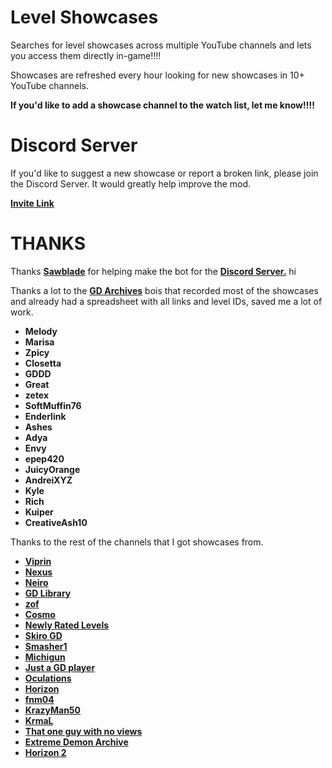 # Level Showcases

Searches for level showcases across multiple YouTube channels and lets you access them directly in-game!!!!

Showcases are refreshed every hour looking for new showcases in 10+ YouTube channels.

**If you'd like to add a showcase channel to the watch list, let me know!!!!**

# Discord Server

If you'd like to suggest a new showcase or report a broken link, please join the <cl>Discord Server</c>. It would greatly help improve the mod.

**[Invite Link](https://discord.gg/RNjH2pdSrC)**

# THANKS

Thanks **[Sawblade](user:14662713)** for helping make the bot for the **[Discord Server.](https://discord.gg/RNjH2pdSrC)** hi

Thanks a lot to the **[GD Archives](https://www.youtube.com/@gdarchives/)** bois that recorded most of the showcases and already had a spreadsheet with all links and level IDs, saved me a lot of work.

* **<cj>Melody</c>**  
* **<cj>Marisa</c>**  
* **<cj>Zpicy</c>**  
* **<cj>Closetta</c>**  
* **<cj>GDDD</c>**  
* **<cj>Great</c>**  
* **<cj>zetex</c>**  
* **<cj>SoftMuffin76</c>**  
* **<cj>Enderlink</c>**  
* **<cj>Ashes</c>**  
* **<cj>Adya</c>**  
* **<cj>Envy</c>**  
* **<cj>epep420</c>**  
* **<cj>JuicyOrange</c>**  
* **<cj>AndreiXYZ</c>**  
* **<cj>Kyle</c>**  
* **<cj>Rich</c>**  
* **<cj>Kuiper</c>**  
* **<cj>CreativeAsh10</c>**

Thanks to the rest of the channels that I got showcases from.

* **[Viprin](https://www.youtube.com/@viprin/)**  
* **[Nexus](https://www.youtube.com/@NexusGD10)**  
* **[Neiro](https://www.youtube.com/@Neiro1999)**  
* **[GD Library](https://www.youtube.com/@GDLibrary-jo6fs/)**  
* **[zof](https://www.youtube.com/@The_zof)**  
* **[Cosmo](https://www.youtube.com/@VenomousCosmo/)**  
* **[Newly Rated Levels](https://www.youtube.com/@NewlyRatedExtremes/)**  
* **[Skiro GD](https://www.youtube.com/@skiro110/)**  
* **[Smasher1](https://www.youtube.com/@Smasher1/)**  
* **[Michigun](https://www.youtube.com/@Michigun/)**  
* **[Just a GD player](https://www.youtube.com/@justagdplayer)**  
* **[Oculations](https://www.youtube.com/@Oculations)**
* **[Horizon](https://www.youtube.com/@HorizonGD340)**
* **[fnm04](https://www.youtube.com/@fnm04)**
* **[KrazyMan50](https://www.youtube.com/@OfficialKrazyman50/)**
* **[KrmaL](https://www.youtube.com/@KrmaL)**
* **[That one guy with no views](https://www.youtube.com/@ThatOneGuyWithNoViews/)**
* **[Extreme Demon Archive](https://www.youtube.com/@ExtremeDemonArchiveGD/)**
* **[Horizon 2](https://www.youtube.com/@horizongd/)**